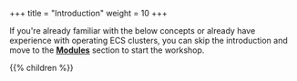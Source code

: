+++
title = "Introduction"
weight = 10
+++


If you're already familiar with the below concepts or already have experience with operating ECS clusters, you can skip the introduction and move to the [**Modules**](/ecs-spot-capacity-providers/modules.html) section to start the workshop.

{{% children  %}}